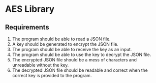 # AES Library

## Requirements

1. The program should be able to read a JSON file.
2. A key should be generated to encrypt the JSON file.
3. The program should be able to receive the key as an input.
4. The program should be able to use the key to decrypt the JSON file.
5. The encrypted JSON file should be a mess of characters and unreadable without the key.
6. The decrypted JSON file should be readable and correct when the correct key is
provided to the program.